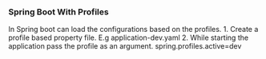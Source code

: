 ### Spring Boot With Profiles
In Spring boot can load the configurations based on the profiles.
    1. Create a profile based property file. E.g application-dev.yaml
    2. While starting the application pass the profile as an argument. spring.profiles.active=dev